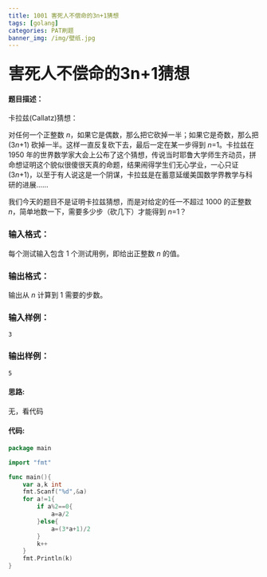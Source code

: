 ```yaml
---
title: 1001 害死人不偿命的3n+1猜想 
tags: [golang]
categories: PAT刷题
banner_img: /img/壁纸.jpg
---
```


### <font size=6px>害死人不偿命的3n+1猜想 </font>

#### 题目描述：

卡拉兹(Callatz)猜想：

对任何一个正整数 *n*，如果它是偶数，那么把它砍掉一半；如果它是奇数，那么把 (3*n*+1) 砍掉一半。这样一直反复砍下去，最后一定在某一步得到 *n*=1。卡拉兹在 1950 年的世界数学家大会上公布了这个猜想，传说当时耶鲁大学师生齐动员，拼命想证明这个貌似很傻很天真的命题，结果闹得学生们无心学业，一心只证 (3*n*+1)，以至于有人说这是一个阴谋，卡拉兹是在蓄意延缓美国数学界教学与科研的进展……

我们今天的题目不是证明卡拉兹猜想，而是对给定的任一不超过 1000 的正整数 *n*，简单地数一下，需要多少步（砍几下）才能得到 *n*=1？

### 输入格式：

每个测试输入包含 1 个测试用例，即给出正整数 *n* 的值。

### 输出格式：

输出从 *n* 计算到 1 需要的步数。

### 输入样例：

```in
3
```

### 输出样例：

```out
5
```



#### 思路:

无，看代码

#### 代码:

```go
package main

import "fmt"

func main(){
    var a,k int
    fmt.Scanf("%d",&a)
    for a!=1{
        if a%2==0{
            a=a/2
        }else{
            a=(3*a+1)/2
        }
        k++
    }
    fmt.Println(k)
}
```

